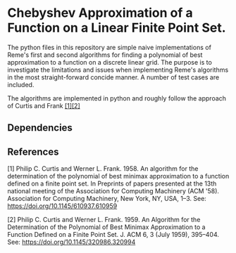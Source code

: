 # Chebyshev Approximation of a Function on a Linear Finite Point Set.

The python files in this repository are simple naive implementations of Reme's
first and second algorithms for finding a polynomial of best approximation to
a function on a discrete linear grid. The purpose is to investigate the
limitations and issues when implementing Reme's algorithms in the most
straight-forward concide manner. A number of test cases are included.

The algorithms are implemented in python and roughly follow the approach of
Curtis and Frank [\[1\]](#Ref2)[\[2\]](#Ref2) 


## Dependencies

## References

[1]<a name="Ref1"></a> Philip C. Curtis and Werner L. Frank. 1958. An algorithm for the
determination of the polynomial of best minimax approximation to a function
defined on a finite point set. In Preprints of papers presented at the 13th
national meeting of the Association for Computing Machinery (ACM '58).
Association for Computing Machinery, New York, NY, USA, 1–3.
See: <https://doi.org/10.1145/610937.610959>

[2]<a name="Ref2"></a> Philip C. Curtis and Werner L. Frank. 1959. An Algorithm for the
Determination of the Polynomial of Best Minimax Approximation to a Function
Defined on a Finite Point Set. J. ACM 6, 3 (July 1959), 395–404.
See: <https://doi.org/10.1145/320986.320994>
